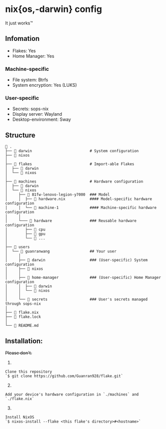 # nix{os,-darwin} config
It just works™


## Infomation
- Flakes: Yes
- Home Manager: Yes

### Machine-specific
- File system: Btrfs
- System encryption: Yes (LUKS)

### User-specific
- Secrets: sops-nix
- Display server: Wayland
- Desktop-environment: Sway

## Structure
```
 .
├──  darwin                          # System configuration
├──  nixos
│
├──  flakes                          # Import-able Flakes
│  ├──  darwin
│  └──  nixos
│
├──  machines                        # Hardware configuration
│  ├──  darwin
│  └──  nixos
│     ├──  81fw-lenovo-legion-y7000  ### Model
│     │  ├──  hardware.nix           #### Model-specific hardware configuration
│     │  └──  machine-1              #### Machine-specific hardware configuration
│     │
│     └───  hardware                 ### Reusable hardware configuration
│        ├──  cpu
│        ├──  gpu
│        └──  ...
│
├──  users
│  └──  guanranwang                  ## Your user
│     │
│     ├──  darwin                    ### (User-specific) System configuration
│     ├──  nixos
│     │
│     ├──  home-manager              ### (User-specific) Home Manager configuration
│     │  ├──  darwin
│     │  └──  nixos
│     │
│     └──  secrets                   ### User's secrets managed through sops-nix
│
├──  flake.nix
├──  flake.lock
│
└──  README.md
```
## Installation:

  ~~Please don't.~~

  1.
    Clone this repository
    `$ git clone https://github.com/Guanran928/flake.git`

  2.
    Add your device's hardware configuration in `./machines` and `./flake.nix`

  3.
    Install NixOS
    `$ nixos-install --flake <this flake's directory>#<hostname>`
